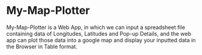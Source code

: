# My-Map-Plotter
My-Map-Plotter is a Web App, in which we can input a spreadsheet file containing data of Longitudes, Latitudes and Pop-up Details, and the web app can plot those data into a google map and display your inputted data in the Browser in Table format.  
